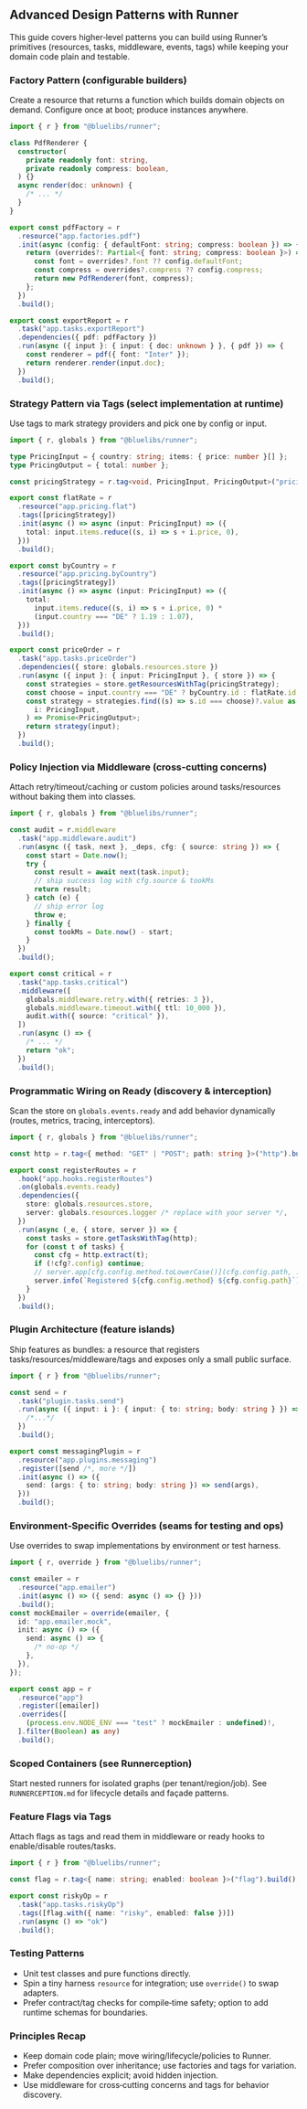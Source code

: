 ## Advanced Design Patterns with Runner

This guide covers higher‑level patterns you can build using Runner’s primitives (resources, tasks, middleware, events, tags) while keeping your domain code plain and testable.

### Factory Pattern (configurable builders)

Create a resource that returns a function which builds domain objects on demand. Configure once at boot; produce instances anywhere.

```ts
import { r } from "@bluelibs/runner";

class PdfRenderer {
  constructor(
    private readonly font: string,
    private readonly compress: boolean,
  ) {}
  async render(doc: unknown) {
    /* ... */
  }
}

export const pdfFactory = r
  .resource("app.factories.pdf")
  .init(async (config: { defaultFont: string; compress: boolean }) => {
    return (overrides?: Partial<{ font: string; compress: boolean }>) => {
      const font = overrides?.font ?? config.defaultFont;
      const compress = overrides?.compress ?? config.compress;
      return new PdfRenderer(font, compress);
    };
  })
  .build();

export const exportReport = r
  .task("app.tasks.exportReport")
  .dependencies({ pdf: pdfFactory })
  .run(async ({ input }: { input: { doc: unknown } }, { pdf }) => {
    const renderer = pdf({ font: "Inter" });
    return renderer.render(input.doc);
  })
  .build();
```

### Strategy Pattern via Tags (select implementation at runtime)

Use tags to mark strategy providers and pick one by config or input.

```ts
import { r, globals } from "@bluelibs/runner";

type PricingInput = { country: string; items: { price: number }[] };
type PricingOutput = { total: number };

const pricingStrategy = r.tag<void, PricingInput, PricingOutput>("pricing.strategy").build();

export const flatRate = r
  .resource("app.pricing.flat")
  .tags([pricingStrategy])
  .init(async () => async (input: PricingInput) => ({
    total: input.items.reduce((s, i) => s + i.price, 0),
  }))
  .build();

export const byCountry = r
  .resource("app.pricing.byCountry")
  .tags([pricingStrategy])
  .init(async () => async (input: PricingInput) => ({
    total:
      input.items.reduce((s, i) => s + i.price, 0) *
      (input.country === "DE" ? 1.19 : 1.07),
  }))
  .build();

export const priceOrder = r
  .task("app.tasks.priceOrder")
  .dependencies({ store: globals.resources.store })
  .run(async ({ input }: { input: PricingInput }, { store }) => {
    const strategies = store.getResourcesWithTag(pricingStrategy);
    const choose = input.country === "DE" ? byCountry.id : flatRate.id;
    const strategy = strategies.find((s) => s.id === choose)?.value as (
      i: PricingInput,
    ) => Promise<PricingOutput>;
    return strategy(input);
  })
  .build();
```

### Policy Injection via Middleware (cross‑cutting concerns)

Attach retry/timeout/caching or custom policies around tasks/resources without baking them into classes.

```ts
import { r, globals } from "@bluelibs/runner";

const audit = r.middleware
  .task("app.middleware.audit")
  .run(async ({ task, next }, _deps, cfg: { source: string }) => {
    const start = Date.now();
    try {
      const result = await next(task.input);
      // ship success log with cfg.source & tookMs
      return result;
    } catch (e) {
      // ship error log
      throw e;
    } finally {
      const tookMs = Date.now() - start;
    }
  })
  .build();

export const critical = r
  .task("app.tasks.critical")
  .middleware([
    globals.middleware.retry.with({ retries: 3 }),
    globals.middleware.timeout.with({ ttl: 10_000 }),
    audit.with({ source: "critical" }),
  ])
  .run(async () => {
    /* ... */
    return "ok";
  })
  .build();
```

### Programmatic Wiring on Ready (discovery & interception)

Scan the store on `globals.events.ready` and add behavior dynamically (routes, metrics, tracing, interceptors).

```ts
import { r, globals } from "@bluelibs/runner";

const http = r.tag<{ method: "GET" | "POST"; path: string }>("http").build();

export const registerRoutes = r
  .hook("app.hooks.registerRoutes")
  .on(globals.events.ready)
  .dependencies({
    store: globals.resources.store,
    server: globals.resources.logger /* replace with your server */,
  })
  .run(async (_e, { store, server }) => {
    const tasks = store.getTasksWithTag(http);
    for (const t of tasks) {
      const cfg = http.extract(t);
      if (!cfg?.config) continue;
      // server.app[cfg.config.method.toLowerCase()](cfg.config.path, ...) // see AI.md for full example
      server.info(`Registered ${cfg.config.method} ${cfg.config.path}`);
    }
  })
  .build();
```

### Plugin Architecture (feature islands)

Ship features as bundles: a resource that registers tasks/resources/middleware/tags and exposes only a small public surface.

```ts
import { r } from "@bluelibs/runner";

const send = r
  .task("plugin.tasks.send")
  .run(async ({ input: i }: { input: { to: string; body: string } }) => {
    /*...*/
  })
  .build();

export const messagingPlugin = r
  .resource("app.plugins.messaging")
  .register([send /*, more */])
  .init(async () => ({
    send: (args: { to: string; body: string }) => send(args),
  }))
  .build();
```

### Environment‑Specific Overrides (seams for testing and ops)

Use overrides to swap implementations by environment or test harness.

```ts
import { r, override } from "@bluelibs/runner";

const emailer = r
  .resource("app.emailer")
  .init(async () => ({ send: async () => {} }))
  .build();
const mockEmailer = override(emailer, {
  id: "app.emailer.mock",
  init: async () => ({
    send: async () => {
      /* no‑op */
    },
  }),
});

export const app = r
  .resource("app")
  .register([emailer])
  .overrides([
    (process.env.NODE_ENV === "test" ? mockEmailer : undefined)!,
  ].filter(Boolean) as any)
  .build();
```

### Scoped Containers (see Runnerception)

Start nested runners for isolated graphs (per tenant/region/job). See `RUNNERCEPTION.md` for lifecycle details and façade patterns.

### Feature Flags via Tags

Attach flags as tags and read them in middleware or ready hooks to enable/disable routes/tasks.

```ts
import { r } from "@bluelibs/runner";

const flag = r.tag<{ name: string; enabled: boolean }>("flag").build();

export const riskyOp = r
  .task("app.tasks.riskyOp")
  .tags([flag.with({ name: "risky", enabled: false })])
  .run(async () => "ok")
  .build();
```

### Testing Patterns

- Unit test classes and pure functions directly.
- Spin a tiny harness `resource` for integration; use `override()` to swap adapters.
- Prefer contract/tag checks for compile‑time safety; option to add runtime schemas for boundaries.

### Principles Recap

- Keep domain code plain; move wiring/lifecycle/policies to Runner.
- Prefer composition over inheritance; use factories and tags for variation.
- Make dependencies explicit; avoid hidden injection.
- Use middleware for cross‑cutting concerns and tags for behavior discovery.
